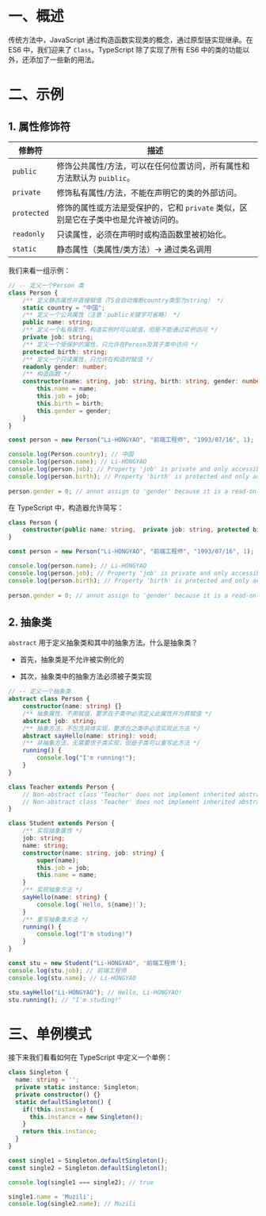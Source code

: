 # 一、概述

传统方法中，JavaScript 通过构造函数实现类的概念，通过原型链实现继承。在 ES6 中，我们迎来了 `Class`。TypeScript 除了实现了所有 ES6 中的类的功能以外，还添加了一些新的用法。

# 二、示例

## 1. 属性修饰符

| 修飾符      | 描述                                                         |
| ----------- | ------------------------------------------------------------ |
| `public`    | 修饰公共属性/方法，可以在任何位置访问，所有属性和方法默认为 `puiblic`。 |
| `private`   | 修饰私有属性/方法，不能在声明它的类的外部访问。              |
| `protected` | 修饰的属性或方法是受保护的，它和 `private` 类似，区别是它在子类中也是允许被访问的。 |
| `readonly`  | 只读属性，必须在声明时或构造函数里被初始化。                 |
| `static`    | 静态属性（类属性/类方法）→  通过类名调用                     |

我们来看一组示例：

```typescript
// -- 定义一个Person 类
class Person {
    /** 定义静态属性并直接赋值（TS会自动推断country类型为string） */
    static country = "中国";
    /** 定义一个公共属性（注意：public关键字可省略） */
    public name: string;
    /** 定义一个私有属性，构造实例时可以赋值，但是不能通过实例访问 */
    private job: string;
    /** 定义一个受保护的属性，只允许在Perosn及其子类中访问 */
    protected birth: string;
    /** 定义一个只读属性，只允许在构造时赋值 */
    readonly gender: number;
    /** 构造函数 */
    constructor(name: string, job: string, birth: string, gender: number) {
        this.name = name;
        this.job = job;
        this.birth = birth;
        this.gender = gender;
    }
}

const person = new Person("Li-HONGYAO", "前端工程师", "1993/07/16", 1);

console.log(Person.country); // 中国
console.log(person.name); // Li-HONGYAO
console.log(person.job); // Property 'job' is private and only accessible within class 'Person'.
console.log(person.birth); // Property 'birth' is protected and only accessible within class 'Person' and its subclasses.
 
person.gender = 0; // annot assign to 'gender' because it is a read-only property.
```

在 TypeScript 中，构造器允许简写：

```typescript  
class Person {
    constructor(public name: string,  private job: string, protected birth: string, readonly gender: number) {}
}

const person = new Person("Li-HONGYAO", "前端工程师", "1993/07/16", 1);

console.log(person.name); // Li-HONGYAO
console.log(person.job); // Property 'job' is private and only accessible within class 'Person'.
console.log(person.birth); // Property 'birth' is protected and only accessible within class 'Person' and its subclasses.
 
person.gender = 0; // annot assign to 'gender' because it is a read-only property.
```

## 2. 抽象类

`abstract` 用于定义抽象类和其中的抽象方法。什么是抽象类？

- 首先，抽象类是不允许被实例化的

- 其次，抽象类中的抽象方法必须被子类实现

```typescript
// -- 定义一个抽象类
abstract class Person {
    constructor(name: string) {}
    /** 抽象属性，不用赋值，要求在子类中必须定义此属性并为其赋值 */
    abstract job: string;
    /** 抽象方法，不包含具体实现，要求在之类中必须实现此方法 */
    abstract sayHello(name: string): void;
    /** 非抽象方法，无需要求子类实现，但是子类可以重写此方法 */
    running() {
        console.log("I'm running!");
    }
}

class Teacher extends Person {
    // Non-abstract class 'Teacher' does not implement inherited abstract member 'job' from class 'Person'.
    // Non-abstract class 'Teacher' does not implement inherited abstract member 'sayHello' from class 'Person'.
}

class Student extends Person {
    /** 实现抽象属性 */
    job: string;
    name: string;
    constructor(name: string, job: string) {
        super(name);
        this.job = job;
        this.name = name;
    }
    /** 实现抽象方法 */
    sayHello(name: string) {
        console.log(`Hello, ${name}!`);
    }
    /** 重写抽象类方法 */
    running() {
        console.log("I'm studing!")
    }
}

const stu = new Student("Li-HONGYAO", '前端工程师');
console.log(stu.job); // 前端工程师
console.log(stu.name); // Li-HONGYAO

stu.sayHello("Li-HONGYAO"); // Hello, Li-HONGYAO!
stu.running(); // "I'm studing!" 
```

# 三、单例模式

接下来我们看看如何在 TypeScript 中定义一个单例：

```typescript
class Singleton {
  name: string = '';
  private static instance: Singleton;
  private constructor() {}
  static defaultSingleton() {
    if(!this.instance) {
      this.instance = new Singleton();
    }
    return this.instance;
  }
}

const single1 = Singleton.defaultSingleton();
const single2 = Singleton.defaultSingleton();

console.log(single1 === single2); // true

single1.name = 'Muzili';
console.log(single2.name); // Muzili
```

